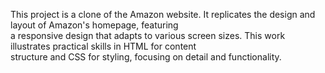 This project is a clone of the Amazon website. It replicates the design and layout of Amazon's homepage, featuring<br> a responsive design that
adapts to various screen sizes. This work illustrates practical skills in HTML for content<br> structure and CSS for styling, focusing on
detail and functionality.
